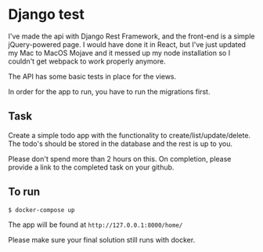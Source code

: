 # Django test

I've made the api with Django Rest Framework, and the front-end is a simple jQuery-powered page. I would have done it in React, but I've just updated my Mac to MacOS Mojave and it messed up my node installation so I couldn't get webpack to work properly anymore.

The API has some basic tests in place for the views.

In order for the app to run, you have to run the migrations first.

## Task

Create a simple todo app with the functionality to create/list/update/delete. The todo's should be stored in the database and the rest is up to you.

Please don't spend more than 2 hours on this. On completion, please provide a link to the completed task on your github.

## To run

`$ docker-compose up`

The app will be found at `http://127.0.0.1:8000/home/`

Please make sure your final solution still runs with docker.
